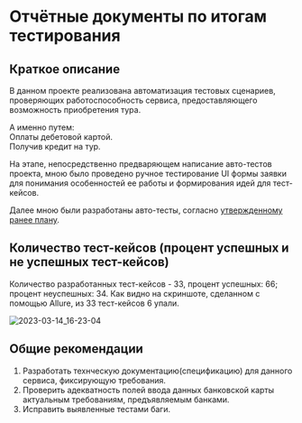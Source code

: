 # Отчётные документы по итогам тестирования

## Краткое описание

В данном проекте реализована автоматизация тестовых сценариев, проверяющих работоспособность сервиса, предоставляющего возможность приобретения тура.

А именно путем:\
Оплаты дебетовой картой.\
Получив кредит на тур.

На этапе, непосредственно предваряющем написание авто-тестов проекта, мною было проведено ручное тестирование UI формы заявки для понимания особенностей ее работы и формирования идей для тест-кейсов.

Далее мною были разработаны авто-тесты, согласно [утвержденному ранее плану](https://github.com/fshakrun/Diploma-QA-Netology/blob/main/Plan.md).

## Количество тест-кейсов (процент успешных и не успешных тест-кейсов)

Количество разработанных тест-кейсов - 33, процент успешных: 66; процент неуспешных: 34.
Как видно на скриншоте, сделанном с помощью Allure, из 33 тест-кейсов 6 упали.

![2023-03-14_16-23-04](https://user-images.githubusercontent.com/82056292/225312671-a973825c-3dcf-4fb0-86a4-388bbb7d4944.png)

## Общие рекомендации

1. Разработать технческую документацию(спецификацию) для данного сервиса, фиксирующую требования.
2. Проверить адекватность полей ввода данных банковской карты актуальным требованиям, предъявляемым банками.
3. Исправить выявленные тестами баги.
